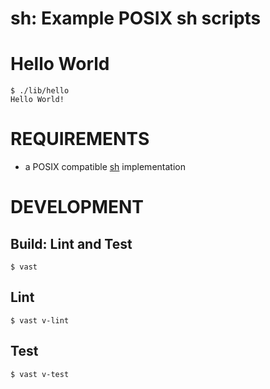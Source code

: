 # sh: Example POSIX sh scripts

# Hello World

```console
$ ./lib/hello
Hello World!
```

# REQUIREMENTS

* a POSIX compatible [sh](https://pubs.opengroup.org/onlinepubs/9699919799/utilities/sh.html) implementation

# DEVELOPMENT

## Build: Lint and Test

```console
$ vast
```

## Lint

```console
$ vast v-lint
```

## Test

```console
$ vast v-test
```
